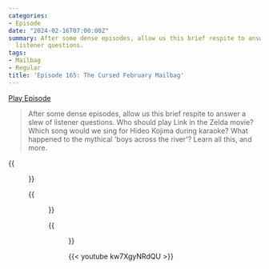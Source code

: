 ```yaml
---
categories:
- Episode
date: "2024-02-16T07:00:00Z"
summary: After some dense episodes, allow us this brief respite to answer a slew of
  listener questions.
tags:
- Mailbag
- Regular
title: 'Episode 165: The Cursed February Mailbag'
---
```


[Play Episode](https://www.patreon.com/posts/episode-165-98542829)
> After some dense episodes, allow us this brief respite to answer a slew of listener questions. Who should play Link in the Zelda movie? Which song would we sing for Hideo Kojima during karaoke? What happened to the mythical 'boys across the river'? Learn all this, and more.

{{<figure 
    src="/assets/images/promised-land.jpeg" 
    caption="Image Credit: Shugdaddy" 
    alt="The Promised Land">}}

{{<figure 
    src="/assets/images/pret-getaway.jpeg" 
    caption="Image Credit: art-leaves-the-page on Reddit" 
    alt="The Pret Getaway">}}

{{<figure 
    src="/assets/images/pret-getaway-2.jpeg" 
    alt="The Pret Getaway 2" >}}

{{< youtube kw7XgyNRdQU >}}